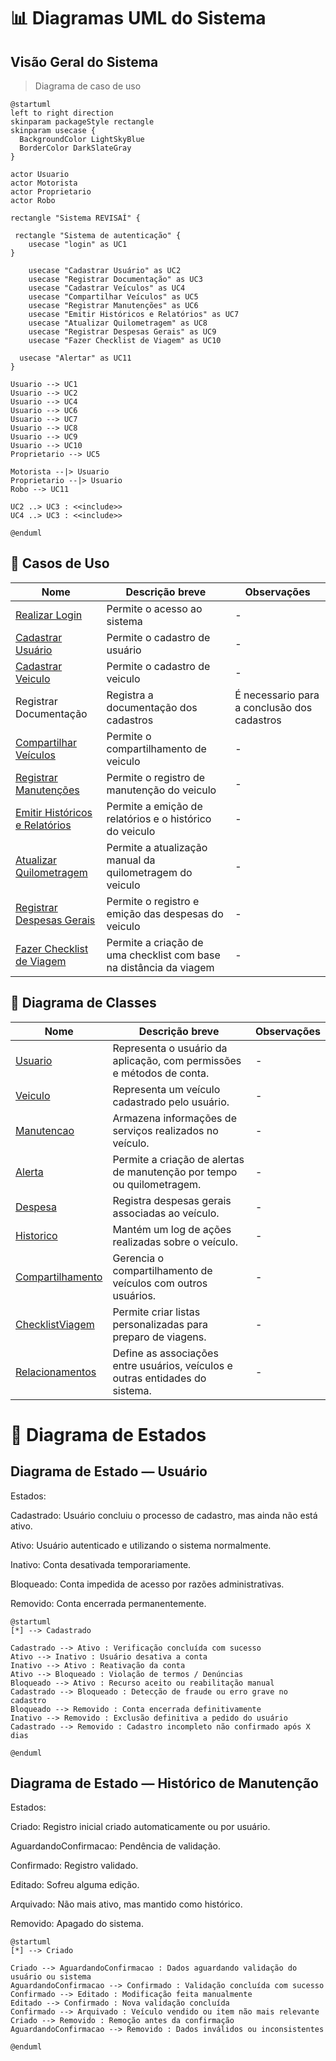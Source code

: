 # 📊 Diagramas UML do Sistema

## Visão Geral do Sistema

> Diagrama de caso de uso

```puml
@startuml
left to right direction
skinparam packageStyle rectangle
skinparam usecase {
  BackgroundColor LightSkyBlue
  BorderColor DarkSlateGray
}

actor Usuario
actor Motorista
actor Proprietario
actor Robo

rectangle "Sistema REVISAÍ" {

 rectangle "Sistema de autenticação" {
    usecase "login" as UC1
}
  
    usecase "Cadastrar Usuário" as UC2
    usecase "Registrar Documentação" as UC3
    usecase "Cadastrar Veículos" as UC4
    usecase "Compartilhar Veículos" as UC5
    usecase "Registrar Manutenções" as UC6
    usecase "Emitir Históricos e Relatórios" as UC7
    usecase "Atualizar Quilometragem" as UC8
    usecase "Registrar Despesas Gerais" as UC9
    usecase "Fazer Checklist de Viagem" as UC10
  
  usecase "Alertar" as UC11
}

Usuario --> UC1
Usuario --> UC2
Usuario --> UC4
Usuario --> UC6
Usuario --> UC7
Usuario --> UC8
Usuario --> UC9
Usuario --> UC10
Proprietario --> UC5

Motorista --|> Usuario
Proprietario --|> Usuario
Robo --> UC11

UC2 ..> UC3 : <<include>>
UC4 ..> UC3 : <<include>>

@enduml
```

## 🔹 Casos de Uso

| Nome                               | Descrição breve             | Observações |
| ---------------------------------- | --------------------------- | ----------- |
| [Realizar Login](./UC_login.md) | Permite o acesso ao sistema | -           |
| [Cadastrar Usuário](./UC_Cadastro_Usuário.md) | Permite o cadastro de usuário | -           |
| [Cadastrar Veiculo](./UC_Cadastro_Veículo.md) | Permite o cadastro de veiculo | -           |
| Registrar Documentação | Registra a documentação dos cadastros | É necessario para a conclusão dos cadastros |
| [Compartilhar Veículos](./UC_Compartilhar_Veículo.md) | Permite o compartilhamento de veiculo | -           |
| [Registrar Manutenções](./UC_Manutenção.md) | Permite o registro de manutenção do veiculo | -           |
| [Emitir Históricos e Relatórios](./UC_Emitir_Relatório.md) | Permite a emição de relatórios e o histórico do veiculo | -           |
| [Atualizar Quilometragem](./UC_Quilometragem.md) | Permite a atualização manual da quilometragem do veiculo | -           |
| [Registrar Despesas Gerais](./UC_Registro_Despesas.md) | Permite o registro e emição das despesas do veiculo | -           |
| [Fazer Checklist de Viagem](./UC_Checklist.md) | Permite a criação de uma checklist com base na distância da viagem | -           |


## 🔹 Diagrama de Classes

| Nome                                     | Descrição breve                                               | Observações |
|------------------------------------------|----------------------------------------------------------------|-------------|
| [Usuario](./CL_Usuario.md)               | Representa o usuário da aplicação, com permissões e métodos de conta. | -           |
| [Veiculo](./CL_Veiculo.md)               | Representa um veículo cadastrado pelo usuário.                 | -           |
| [Manutencao](./CL_Manutencao.md)        | Armazena informações de serviços realizados no veículo.       | -           |
| [Alerta](./CL_Alerta.md)                 | Permite a criação de alertas de manutenção por tempo ou quilometragem. | -           |
| [Despesa](./CL_Despesa.md)               | Registra despesas gerais associadas ao veículo.               | -           |
| [Historico](./CL_Historico.md)           | Mantém um log de ações realizadas sobre o veículo.            | -           |
| [Compartilhamento](./CL_Compartilhamento.md) | Gerencia o compartilhamento de veículos com outros usuários.   | -           |
| [ChecklistViagem](./CL_Checklist.md)     | Permite criar listas personalizadas para preparo de viagens.   | -           |
| [Relacionamentos](./CL_Relacionamentos.md) | Define as associações entre usuários, veículos e outras entidades do sistema. | -           |


# 🔹 Diagrama de Estados

## Diagrama de Estado — Usuário

Estados:

Cadastrado: Usuário concluiu o processo de cadastro, mas ainda não está ativo.

Ativo: Usuário autenticado e utilizando o sistema normalmente.

Inativo: Conta desativada temporariamente.

Bloqueado: Conta impedida de acesso por razões administrativas.

Removido: Conta encerrada permanentemente.

```plantuml
@startuml
[*] --> Cadastrado

Cadastrado --> Ativo : Verificação concluída com sucesso
Ativo --> Inativo : Usuário desativa a conta
Inativo --> Ativo : Reativação da conta
Ativo --> Bloqueado : Violação de termos / Denúncias
Bloqueado --> Ativo : Recurso aceito ou reabilitação manual
Cadastrado --> Bloqueado : Detecção de fraude ou erro grave no cadastro
Bloqueado --> Removido : Conta encerrada definitivamente
Inativo --> Removido : Exclusão definitiva a pedido do usuário
Cadastrado --> Removido : Cadastro incompleto não confirmado após X dias

@enduml
```

## Diagrama de Estado — Histórico de Manutenção 

Estados:

Criado: Registro inicial criado automaticamente ou por usuário.

AguardandoConfirmacao: Pendência de validação.

Confirmado: Registro validado.

Editado: Sofreu alguma edição.

Arquivado: Não mais ativo, mas mantido como histórico.

Removido: Apagado do sistema.

```plantuml
@startuml
[*] --> Criado

Criado --> AguardandoConfirmacao : Dados aguardando validação do usuário ou sistema
AguardandoConfirmacao --> Confirmado : Validação concluída com sucesso
Confirmado --> Editado : Modificação feita manualmente
Editado --> Confirmado : Nova validação concluída
Confirmado --> Arquivado : Veículo vendido ou item não mais relevante
Criado --> Removido : Remoção antes da confirmação
AguardandoConfirmacao --> Removido : Dados inválidos ou inconsistentes

@enduml

```
